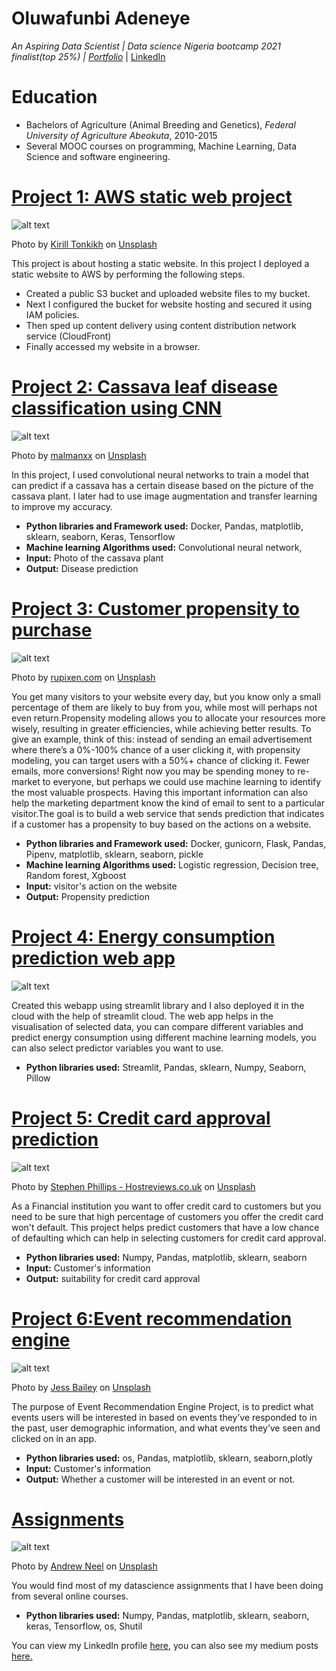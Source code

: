 # Oluwafunbi Adeneye
*An Aspiring Data Scientist | Data science Nigeria bootcamp 2021 finalist(top 25%) | [Portfolio](https://oluwafunbi.netlify.app/)* | [LinkedIn](https://www.linkedin.com/in/oluwafunbiadeneye)

# Education
* Bachelors of Agriculture (Animal Breeding and Genetics), *Federal University of Agriculture Abeokuta*, 2010-2015
* Several MOOC courses on programming, Machine Learning, Data Science and software engineering.

# [Project 1: AWS static web project](https://github.com/Phunbie/static-website)

![alt text](photo-1628573413574-2b35620de9d7.jpeg)

Photo by <a href="https://unsplash.com/@photophotostock?utm_source=unsplash&utm_medium=referral&utm_content=creditCopyText">Kirill Tonkikh</a> on <a href="https://unsplash.com/?utm_source=unsplash&utm_medium=referral&utm_content=creditCopyText">Unsplash</a>
    

This project is about hosting a static website. In this project I deployed a static website to AWS 
by performing the following steps.
* Created a public S3 bucket and uploaded website files to my bucket.
* Next I configured the bucket for website hosting and secured it using IAM policies. 
* Then sped up content delivery using content distribution network service (CloudFront)
* Finally accessed my website in a browser.


# [Project 2: Cassava leaf disease classification using CNN](https://github.com/Phunbie/Caps)

![alt text](malmanxx-Ne702NiB3xo-unsplash.jpg)

Photo by <a href="https://unsplash.com/@malmanxx?utm_source=unsplash&utm_medium=referral&utm_content=creditCopyText">malmanxx</a> on <a href="https://unsplash.com/s/photos/cassava-plant?utm_source=unsplash&utm_medium=referral&utm_content=creditCopyText">Unsplash</a>
  
  
In this project, I used  convolutional neural networks to train a model that can predict if a cassava  has a certain disease based on the picture of the cassava plant. I later had to use image augmentation and transfer learning to improve my accuracy.
* **Python libraries and Framework used:** Docker, Pandas, matplotlib, sklearn, seaborn, Keras, Tensorflow
* **Machine learning Algorithms used:** Convolutional neural network,
* **Input:** Photo of the cassava plant
* **Output:** Disease prediction

# [Project 3: Customer propensity to purchase](https://github.com/Phunbie/midterm_prog1)

![alt text](rupixen-com-Q59HmzK38eQ-unsplash.jpg)

Photo by <a href="https://unsplash.com/@rupixen?utm_source=unsplash&utm_medium=referral&utm_content=creditCopyText">rupixen.com</a> on <a href="https://unsplash.com/s/photos/customer-purchase?utm_source=unsplash&utm_medium=referral&utm_content=creditCopyText">Unsplash</a>
  
You get many visitors to your website every day, but you know only a small percentage of them are likely to buy from you, while most will perhaps not even return.Propensity modeling allows you to allocate your resources more wisely, resulting in greater efficiencies, while achieving better results. To give an example, think of this: instead of sending an email advertisement where there’s a 0%-100% chance of a user clicking it, with propensity modeling, you can target users with a 50%+ chance of clicking it. Fewer emails, more conversions! Right now you may be spending money to re-market to everyone, but perhaps we could use machine learning to identify the most valuable prospects. Having this important information can also help the marketing department know the kind of email to sent to a particular visitor.The goal is to build a web service that sends prediction that indicates if a customer has a propensity to buy based on the actions on a website.
* **Python libraries and Framework used:** Docker, gunicorn, Flask, Pandas, Pipenv, matplotlib, sklearn, seaborn, pickle
* **Machine learning Algorithms used:** Logistic regression, Decision tree, Random forest, Xgboost
* **Input:** visitor's action on the website
* **Output:** Propensity prediction

# [Project 4: Energy consumption prediction web app](https://share.streamlit.io/phunbie/my_streamli_prog/main.py)
![alt text](streamlit-logo-primary-colormark-darktext.png)

Created this webapp using streamlit library and I also deployed it in the cloud with the help of streamlit cloud. The web app helps in the visualisation of selected data, you can compare different variables and predict energy consumption using different machine learning models, you can also select predictor variables you want to use.
* **Python libraries used:** Streamlit, Pandas, sklearn, Numpy, Seaborn, Pillow

# [Project 5: Credit card approval prediction](https://github.com/Phunbie/credit-card-approval-prediction/blob/production/credit_approval.ipynb)

![alt text](stephen-phillips-hostreviews-co-uk-em37kS8WJJQ-unsplash.jpg)

Photo by <a href="https://unsplash.com/@hostreviews?utm_source=unsplash&utm_medium=referral&utm_content=creditCopyText">Stephen Phillips - Hostreviews.co.uk</a> on <a href="https://unsplash.com/s/photos/credit-card?utm_source=unsplash&utm_medium=referral&utm_content=creditCopyText">Unsplash</a>
  
 As a Financial institution you want to offer credit card to customers but you need to be sure that high percentage of customers you offer the credit card won't default. This project helps predict customers that have a low chance of defaulting which can help in selecting customers for credit card approval.
* **Python libraries used:** Numpy, Pandas, matplotlib, sklearn, seaborn
* **Input:** Customer's information
* **Output:** suitability for credit card approval

# [Project 6:Event recommendation engine](https://jovian.ai/adeneyeoluwafunbi/event-recommendation-engine-challenge)

![alt text](jess-bailey-94Ld_MtIUf0-unsplash.jpg)

Photo by <a href="https://unsplash.com/@jessbaileydesigns?utm_source=unsplash&utm_medium=referral&utm_content=creditCopyText">Jess Bailey</a> on <a href="https://unsplash.com/s/photos/events?utm_source=unsplash&utm_medium=referral&utm_content=creditCopyText">Unsplash</a>
   
The purpose of Event Recommendation Engine Project, is to predict what events users will be interested in based on events they’ve responded to in the past, user demographic information, and what events they’ve seen and clicked on in an app.
* **Python libraries used:** os, Pandas, matplotlib, sklearn, seaborn,plotly
* **Input:** Customer's information
* **Output:** Whether a customer will be interested in an event or not.

# [Assignments](https://github.com/Phunbie/assignments)

![alt text](andrew-neel-cckf4TsHAuw-unsplash.jpg)

Photo by <a href="https://unsplash.com/@andrewtneel?utm_source=unsplash&utm_medium=referral&utm_content=creditCopyText">Andrew Neel</a> on <a href="https://unsplash.com/s/photos/assignments?utm_source=unsplash&utm_medium=referral&utm_content=creditCopyText">Unsplash</a>
   
You would find most of my datascience assignments that I have been doing from several online courses.
* **Python libraries used:** Numpy, Pandas, matplotlib, sklearn, seaborn, keras, Tensorflow, os, Shutil

You can view my LinkedIn profile [here](https://www.linkedin.com/in/oluwafunbi-adeneye-811301184), you can also see my medium posts [here.](https://medium.com/@lekefbi)
